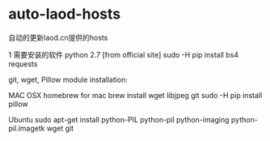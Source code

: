# auto-laod-hosts
自动的更新laod.cn提供的hosts


1 需要安装的软件
  python 2.7 [from official site]
    sudo -H pip install bs4 requests
  
  git, wget, Pillow module installation:
  
  MAC OSX
  homebrew for mac
    brew install wget libjpeg git
    sudo -H pip install pillow
  
  Ubuntu
  sudo apt-get install python-PIL python-pil python-imaging python-pil.imagetk wget git
